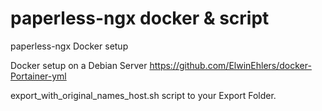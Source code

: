 # paperless-ngx docker & script
paperless-ngx Docker setup

Docker setup on a Debian Server https://github.com/ElwinEhlers/docker-Portainer-yml

export_with_original_names_host.sh script to your Export Folder.

